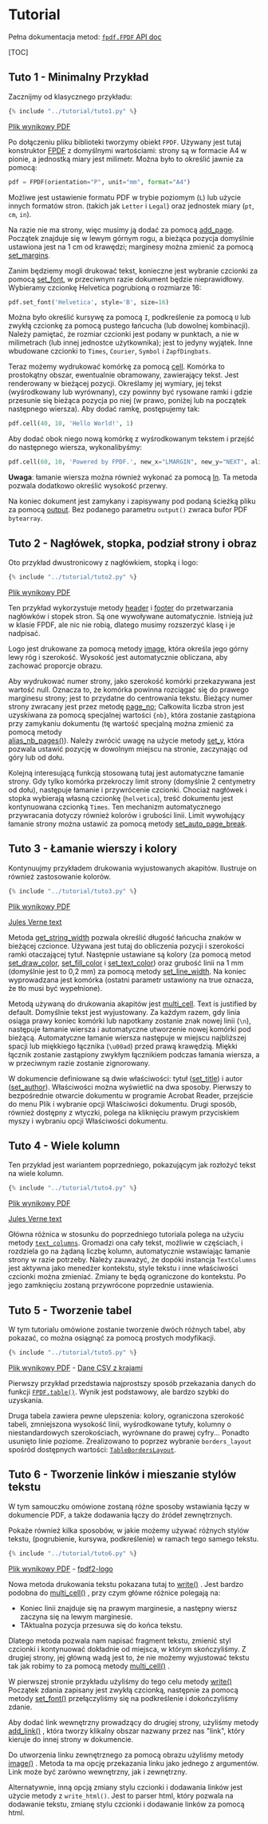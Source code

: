 # Tutorial #

Pełna dokumentacja metod: [`fpdf.FPDF` API doc](https://py-pdf.github.io/fpdf2/fpdf/fpdf.html#fpdf.fpdf.FPDF)

[TOC]

## Tuto 1 - Minimalny Przykład ##

Zacznijmy od klasycznego przykładu:

```python
{% include "../tutorial/tuto1.py" %}
```

[Plik wynikowy PDF](https://github.com/py-pdf/fpdf2/raw/master/tutorial/tuto1.pdf)

Po dołączeniu pliku biblioteki tworzymy obiekt `FPDF`. Używany jest tutaj konstruktor [FPDF](https://py-pdf.github.io/fpdf2/fpdf/fpdf.html#fpdf.fpdf.FPDF) z domyślnymi wartościami: 
strony są w formacie A4 w pionie, a jednostką miary jest milimetr.
Można było to określić jawnie za pomocą:

```python
pdf = FPDF(orientation="P", unit="mm", format="A4")
```

Możliwe jest ustawienie formatu PDF w trybie poziomym (`L`) lub użycie innych formatów stron.
(takich jak `Letter` i `Legal`) oraz jednostek miary (`pt`, `cm`, `in`).

Na razie nie ma strony, więc musimy ją dodać za pomocą 
[add_page](https://py-pdf.github.io/fpdf2/fpdf/fpdf.html#fpdf.fpdf.FPDF.add_page). Początek znajduje się w lewym górnym rogu, a bieżąca pozycja domyślnie ustawiona jest na 1 cm od krawędzi; marginesy można zmienić za pomocą [set_margins](https://py-pdf.github.io/fpdf2/fpdf/fpdf.html#fpdf.fpdf.FPDF.set_margins).

Zanim będziemy mogli drukować tekst, konieczne jest wybranie czcionki za pomocą 
[set_font](https://py-pdf.github.io/fpdf2/fpdf/fpdf.html#fpdf.fpdf.FPDF.set_font), w przeciwnym razie dokument będzie nieprawidłowy. Wybieramy czcionkę Helvetica pogrubioną o rozmiarze 16:

```python
pdf.set_font('Helvetica', style='B', size=16)
```

Można było określić kursywę za pomocą `I`, podkreślenie za pomocą `U` lub zwykłą czcionkę za pomocą pustego łańcucha (lub dowolnej kombinacji). Należy pamiętać, że rozmiar czcionki jest podany w punktach, a nie w milimetrach (lub innej jednostce użytkownika); jest to jedyny wyjątek. Inne wbudowane czcionki to `Times`, `Courier`, `Symbol` i `ZapfDingbats`.

Teraz możemy wydrukować komórkę za pomocą [cell](https://py-pdf.github.io/fpdf2/fpdf/fpdf.html#fpdf.fpdf.FPDF.cell). Komórka to prostokątny obszar, ewentualnie obramowany, zawierający tekst. Jest renderowany w bieżącej pozycji. Określamy jej wymiary, jej tekst (wyśrodkowany lub wyrównany), czy powinny być rysowane ramki i gdzie przesunie się bieżąca pozycja po niej (w prawo, poniżej lub na początek następnego wiersza). Aby dodać ramkę, postępujemy tak:

```python
pdf.cell(40, 10, 'Hello World!', 1)
```

Aby dodać obok niego nową komórkę z wyśrodkowanym tekstem i przejść do następnego wiersza, wykonalibyśmy:

```python
pdf.cell(60, 10, 'Powered by FPDF.', new_x="LMARGIN", new_y="NEXT", align='C')
```

**Uwaga**: łamanie wiersza można również wykonać za pomocą [ln](https://py-pdf.github.io/fpdf2/fpdf/fpdf.html#fpdf.fpdf.FPDF.ln). Ta metoda pozwala dodatkowo określić wysokość przerwy.

Na koniec dokument jest zamykany i zapisywany pod podaną ścieżką pliku za pomocą 
[output](https://py-pdf.github.io/fpdf2/fpdf/fpdf.html#fpdf.fpdf.FPDF.output). Bez podanego parametru `output()`
zwraca bufor PDF `bytearray`.

## Tuto 2 - Nagłówek, stopka, podział strony i obraz ##

Oto przykład dwustronicowy z nagłówkiem, stopką i logo:

```python
{% include "../tutorial/tuto2.py" %}
```

[Plik wynikowy PDF](https://github.com/py-pdf/fpdf2/raw/master/tutorial/tuto2.pdf)

Ten przykład wykorzystuje metody [header](https://py-pdf.github.io/fpdf2/fpdf/fpdf.html#fpdf.fpdf.FPDF.header) i 
[footer](https://py-pdf.github.io/fpdf2/fpdf/fpdf.html#fpdf.fpdf.FPDF.footer) do przetwarzania nagłówków i stopek stron. Są one wywoływane automatycznie. Istnieją już w klasie FPDF, ale nic nie robią, dlatego musimy rozszerzyć klasę i je nadpisać.

Logo jest drukowane za pomocą metody [image](https://py-pdf.github.io/fpdf2/fpdf/fpdf.html#fpdf.fpdf.FPDF.image), która określa jego górny lewy róg i szerokość. Wysokość jest automatycznie obliczana, aby zachować proporcje obrazu.

Aby wydrukować numer strony, jako szerokość komórki przekazywana jest wartość null. Oznacza to, że komórka powinna rozciągać się do prawego marginesu strony; jest to przydatne do centrowania tekstu. Bieżący numer strony zwracany jest przez metodę [page_no](https://py-pdf.github.io/fpdf2/fpdf/fpdf.html#fpdf.fpdf.FPDF.page_no); Całkowita liczba stron jest uzyskiwana za pomocą specjalnej wartości `{nb}`, która zostanie zastąpiona przy zamykaniu dokumentu (tę wartość specjalną można zmienić za pomocą metody  
[alias_nb_pages()](https://py-pdf.github.io/fpdf2/fpdf/fpdf.html#fpdf.fpdf.FPDF.alias_nb_pages)).
Należy zwrócić uwagę na użycie metody [set_y](https://py-pdf.github.io/fpdf2/fpdf/fpdf.html#fpdf.fpdf.FPDF.set_y), która pozwala ustawić pozycję w dowolnym miejscu na stronie, zaczynając od góry lub od dołu.

Kolejną interesującą funkcją stosowaną tutaj jest automatyczne łamanie strony. Gdy tylko komórka przekroczy limit strony (domyślnie 2 centymetry od dołu), następuje łamanie i przywrócenie czcionki. Chociaż nagłówek i stopka wybierają własną czcionkę (`helvetica`), treść dokumentu jest kontynuowana czcionką `Times`.
Ten mechanizm automatycznego przywracania dotyczy również kolorów i grubości linii. 
Limit wywołujący łamanie strony można ustawić za pomocą metody 
[set_auto_page_break](https://py-pdf.github.io/fpdf2/fpdf/fpdf.html#fpdf.fpdf.FPDF.set_auto_page_break).


## Tuto 3 - Łamanie wierszy i kolory ##

Kontynuujmy przykładem drukowania wyjustowanych akapitów.
Ilustruje on również zastosowanie kolorów.

```python
{% include "../tutorial/tuto3.py" %}
```

[Plik wynikowy PDF](https://github.com/py-pdf/fpdf2/raw/master/tutorial/tuto3.pdf)

[Jules Verne text](https://github.com/py-pdf/fpdf2/raw/master/tutorial/20k_c1.txt)

Metoda [get_string_width](https://py-pdf.github.io/fpdf2/fpdf/fpdf.html#fpdf.fpdf.FPDF.get_string_width) pozwala określić długość łańcucha znaków w bieżącej czcionce. Używana jest tutaj do obliczenia pozycji i szerokości ramki otaczającej tytuł. Następnie ustawiane są kolory (za pomocą metod [set_draw_color](https://py-pdf.github.io/fpdf2/fpdf/fpdf.html#fpdf.fpdf.FPDF.set_draw_color),
[set_fill_color](https://py-pdf.github.io/fpdf2/fpdf/fpdf.html#fpdf.fpdf.FPDF.set_fill_color) i
[set_text_color](https://py-pdf.github.io/fpdf2/fpdf/fpdf.html#fpdf.fpdf.FPDF.set_text_color)) oraz grubość linii na 1 mm (domyślnie jest to 0,2 mm) za pomocą metody
[set_line_width](https://py-pdf.github.io/fpdf2/fpdf/fpdf.html#fpdf.fpdf.FPDF.set_line_width). Na koniec wyprowadzana jest komórka (ostatni parametr ustawiony na true oznacza, że tło musi być wypełnione).

Metodą używaną do drukowania akapitów jest [multi_cell](https://py-pdf.github.io/fpdf2/fpdf/fpdf.html#fpdf.fpdf.FPDF.multi_cell). Text is justified by default.
Domyślnie tekst jest wyjustowany. Za każdym razem, gdy linia osiąga prawy koniec komórki lub napotkany zostanie znak nowej linii (`\n`),
następuje łamanie wiersza i automatyczne utworzenie nowej komórki pod bieżącą.
Automatyczne łamanie wiersza następuje w miejscu najbliższej spacji lub miękkiego łącznika (`\u00ad`) przed prawą krawędzią.
Miękki łącznik zostanie zastąpiony zwykłym łącznikiem podczas łamania wiersza, a w przeciwnym razie zostanie zignorowany.

W dokumencie definiowane są dwie właściwości: tytuł
([set_title](https://py-pdf.github.io/fpdf2/fpdf/fpdf.html#fpdf.fpdf.FPDF.set_title))  i autor 
([set_author](https://py-pdf.github.io/fpdf2/fpdf/fpdf.html#fpdf.fpdf.FPDF.set_author)). Właściwości można wyświetlić na dwa sposoby. Pierwszy to bezpośrednie otwarcie dokumentu w programie Acrobat Reader, przejście do menu Plik i wybranie opcji Właściwości dokumentu. Drugi sposób, również dostępny z wtyczki, polega na kliknięciu prawym przyciskiem myszy i wybraniu opcji Właściwości dokumentu.

## Tuto 4 - Wiele kolumn ##

Ten przykład jest wariantem poprzedniego, pokazującym jak rozłożyć tekst na wiele kolumn.

```python
{% include "../tutorial/tuto4.py" %}
```

[Plik wynikowy PDF](https://github.com/py-pdf/fpdf2/raw/master/tutorial/tuto4.pdf)

[Jules Verne text](https://github.com/py-pdf/fpdf2/raw/master/tutorial/20k_c1.txt)

Główna różnica w stosunku do poprzedniego tutoriala polega na użyciu metody 
[`text_columns`](https://py-pdf.github.io/fpdf2/fpdf/fpdf.html#fpdf.fpdf.FPDF.text_column). 
Gromadzi ona cały tekst, możliwie w częściach, i rozdziela go na żądaną liczbę kolumn, automatycznie wstawiając łamanie strony w razie potrzeby. Należy zauważyć, że dopóki instancja `TextColumns` jest aktywna jako menedżer kontekstu, style tekstu i inne właściwości czcionki można zmieniać. Zmiany te będą ograniczone do kontekstu. Po jego zamknięciu zostaną przywrócone poprzednie ustawienia.


## Tuto 5 - Tworzenie tabel ##

W tym tutorialu omówione zostanie tworzenie dwóch różnych tabel,
aby pokazać, co można osiągnąć za pomocą prostych modyfikacji.

```python
{% include "../tutorial/tuto5.py" %}
```

[Plik wynikowy PDF](https://github.com/py-pdf/fpdf2/raw/master/tutorial/tuto5.pdf) -
[Dane CSV z krajami](https://github.com/py-pdf/fpdf2/raw/master/tutorial/countries.txt)

Pierwszy przykład przedstawia najprostszy sposób przekazania danych do funkcji [`FPDF.table()`](https://py-pdf.github.io/fpdf2/Tables.html). Wynik jest podstawowy, ale bardzo szybki do uzyskania.

Druga tabela zawiera pewne ulepszenia: kolory, ograniczona szerokość tabeli, zmniejszona wysokość linii,
 wyśrodkowane tytuły, kolumny o niestandardowych szerokościach, wyrównane do prawej cyfry...
 Ponadto usunięto linie poziome.
 Zrealizowano to poprzez wybranie `borders_layout` spośród dostępnych wartości:
 [`TableBordersLayout`](https://py-pdf.github.io/fpdf2/fpdf/enums.html#fpdf.enums.TableBordersLayout).

## Tuto 6 - Tworzenie linków i mieszanie stylów tekstu ##

W tym samouczku omówione zostaną różne sposoby wstawiania łączy w dokumencie PDF,
 a także dodawania łączy do źródeł zewnętrznych.

Pokaże również kilka sposobów, w jakie możemy używać różnych stylów tekstu,
 (pogrubienie, kursywa, podkreślenie) w ramach tego samego tekstu.

```python
{% include "../tutorial/tuto6.py" %}
```

[Plik wynikowy PDF](https://github.com/py-pdf/fpdf2/raw/master/tutorial/tuto6.pdf) -
[fpdf2-logo](https://raw.githubusercontent.com/py-pdf/fpdf2/master/docs/fpdf2-logo.png)

Nowa metoda drukowania tekstu pokazana tutaj to
 [write()](https://py-pdf.github.io/fpdf2/fpdf/fpdf.html#fpdf.fpdf.FPDF.write)
. Jest bardzo podobna do
 [multi_cell()](https://py-pdf.github.io/fpdf2/fpdf/fpdf.html#fpdf.fpdf.FPDF.multi_cell)
 , przy czym główne różnice polegają na:

- Koniec linii znajduje się na prawym marginesie, a następny wiersz zaczyna się na lewym marginesie.
- TAktualna pozycja przesuwa się do końca tekstu.

Dlatego metoda pozwala nam napisać fragment tekstu, zmienić styl czcionki i kontynuować
dokładnie od miejsca, w którym skończyliśmy. Z drugiej strony, jej główną wadą jest to, że
nie możemy wyjustować tekstu tak jak robimy to za pomocą metody
 [multi_cell()](https://py-pdf.github.io/fpdf2/fpdf/fpdf.html#fpdf.fpdf.FPDF.multi_cell)
.

W pierwszej stronie przykładu użyliśmy do tego celu metody
 [write()](https://py-pdf.github.io/fpdf2/fpdf/fpdf.html#fpdf.fpdf.FPDF.write)
Początek zdania zapisany jest zwykłą czcionką, następnie za pomocą metody 
 [set_font()](https://py-pdf.github.io/fpdf2/fpdf/fpdf.html#fpdf.fpdf.FPDF.set_font)
 przełączyliśmy się na podkreślenie i dokończyliśmy zdanie.

Aby dodać link wewnętrzny prowadzący do drugiej strony, użyliśmy metody 
 [add_link()](https://py-pdf.github.io/fpdf2/fpdf/fpdf.html#fpdf.fpdf.FPDF.add_link)
, która tworzy klikalny obszar nazwany przez nas "link", który kieruje do innej strony w dokumencie.

Do utworzenia linku zewnętrznego za pomocą obrazu użyliśmy metody 
 [image()](https://py-pdf.github.io/fpdf2/fpdf/fpdf.html#fpdf.fpdf.FPDF.image)
. Metoda ta ma opcję przekazania linku jako jednego z argumentów. Link może być zarówno wewnętrzny, jak i zewnętrzny.

Alternatywnie, inną opcją zmiany stylu czcionki i dodawania linków jest użycie metody z `write_html()`. Jest to parser html, który pozwala na dodawanie tekstu, zmianę stylu czcionki i dodawanie linków za pomocą html.
